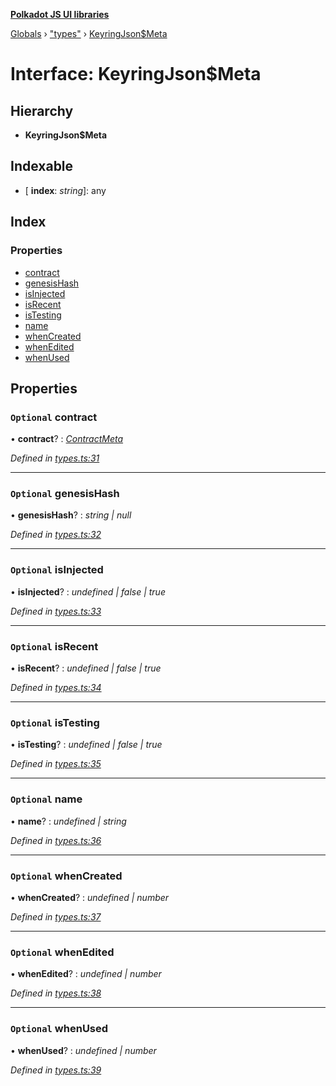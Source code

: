 **[Polkadot JS UI libraries](../README.md)**

[Globals](../globals.md) › [&quot;types&quot;](../modules/_types_.md) › [KeyringJson$Meta](_types_.keyringjson_meta.md)

# Interface: KeyringJson$Meta

## Hierarchy

* **KeyringJson$Meta**

## Indexable

* \[ **index**: *string*\]: any

## Index

### Properties

* [contract](_types_.keyringjson_meta.md#optional-contract)
* [genesisHash](_types_.keyringjson_meta.md#optional-genesishash)
* [isInjected](_types_.keyringjson_meta.md#optional-isinjected)
* [isRecent](_types_.keyringjson_meta.md#optional-isrecent)
* [isTesting](_types_.keyringjson_meta.md#optional-istesting)
* [name](_types_.keyringjson_meta.md#optional-name)
* [whenCreated](_types_.keyringjson_meta.md#optional-whencreated)
* [whenEdited](_types_.keyringjson_meta.md#optional-whenedited)
* [whenUsed](_types_.keyringjson_meta.md#optional-whenused)

## Properties

### `Optional` contract

• **contract**? : *[ContractMeta](_types_.contractmeta.md)*

*Defined in [types.ts:31](https://github.com/polkadot-js/ui/blob/b3ff3b3/packages/ui-keyring/src/types.ts#L31)*

___

### `Optional` genesisHash

• **genesisHash**? : *string | null*

*Defined in [types.ts:32](https://github.com/polkadot-js/ui/blob/b3ff3b3/packages/ui-keyring/src/types.ts#L32)*

___

### `Optional` isInjected

• **isInjected**? : *undefined | false | true*

*Defined in [types.ts:33](https://github.com/polkadot-js/ui/blob/b3ff3b3/packages/ui-keyring/src/types.ts#L33)*

___

### `Optional` isRecent

• **isRecent**? : *undefined | false | true*

*Defined in [types.ts:34](https://github.com/polkadot-js/ui/blob/b3ff3b3/packages/ui-keyring/src/types.ts#L34)*

___

### `Optional` isTesting

• **isTesting**? : *undefined | false | true*

*Defined in [types.ts:35](https://github.com/polkadot-js/ui/blob/b3ff3b3/packages/ui-keyring/src/types.ts#L35)*

___

### `Optional` name

• **name**? : *undefined | string*

*Defined in [types.ts:36](https://github.com/polkadot-js/ui/blob/b3ff3b3/packages/ui-keyring/src/types.ts#L36)*

___

### `Optional` whenCreated

• **whenCreated**? : *undefined | number*

*Defined in [types.ts:37](https://github.com/polkadot-js/ui/blob/b3ff3b3/packages/ui-keyring/src/types.ts#L37)*

___

### `Optional` whenEdited

• **whenEdited**? : *undefined | number*

*Defined in [types.ts:38](https://github.com/polkadot-js/ui/blob/b3ff3b3/packages/ui-keyring/src/types.ts#L38)*

___

### `Optional` whenUsed

• **whenUsed**? : *undefined | number*

*Defined in [types.ts:39](https://github.com/polkadot-js/ui/blob/b3ff3b3/packages/ui-keyring/src/types.ts#L39)*